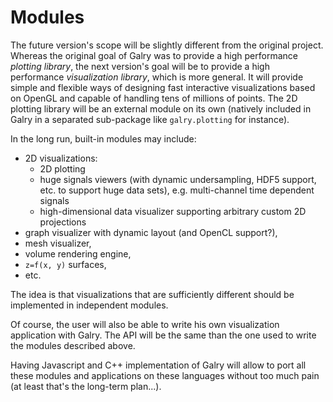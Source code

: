 Modules
=======

The future version's scope will be slightly different from the original 
project. Whereas the original goal of Galry was to provide a high 
performance *plotting library*, the next version's goal will be to provide 
a high performance *visualization library*, which is more general. It will 
provide simple and flexible ways of designing fast interactive 
visualizations based on OpenGL and capable of handling tens of millions of 
points. The 2D plotting library will be an external module on its own 
(natively included in Galry in a separated sub-package like 
`galry.plotting` for instance).

In the long run, built-in modules may include:

  * 2D visualizations:
      * 2D plotting
      * huge signals viewers (with dynamic undersampling,
        HDF5 support, etc. to support huge data sets), e.g. multi-channel time
        dependent signals
      * high-dimensional data visualizer supporting arbitrary custom 2D
        projections
  * graph visualizer with dynamic layout (and OpenCL support?),
  * mesh visualizer,
  * volume rendering engine,
  * `z=f(x, y)` surfaces,
  * etc.
  
The idea is that visualizations that are sufficiently different should be
implemented in independent modules. 

Of course, the user will also be able to write his own visualization
application with Galry. The API will be the same than the one used to
write the modules described above.

Having Javascript and C++ implementation of Galry will allow to port all
these modules and applications on these languages without too much pain (at
least that's the long-term plan...).

